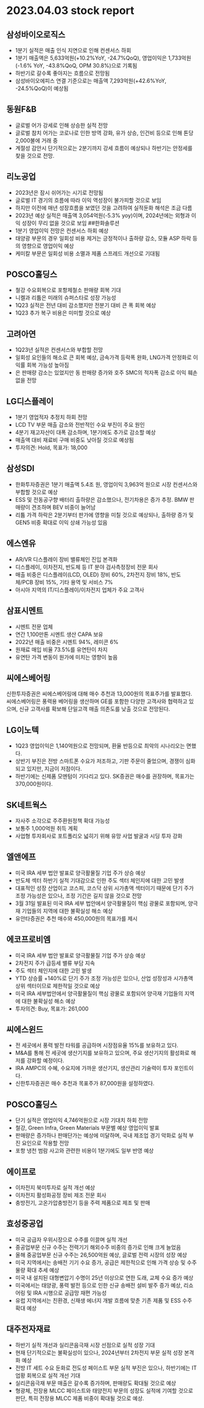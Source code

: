 # 2023.04.03 stock report
## 삼성바이오로직스
- 1분기 실적은 매출 인식 지연으로 인해 컨센서스 하회
- 1분기 매출액은 5,633억원(+10.2%YoY, -24.7%QoQ), 영업이익은 1,733억원(-1.6% YoY, -43.8%QoQ, OPM 30.8%)으로 기록됨
- 하반기로 갈수록 좋아지는 흐름으로 전망됨
- 삼성바이오에피스 연결 기준으로는 매출액 7,293억원(+42.6%YoY, -24.5%QoQ)이 예상됨
## 동원F&B
- 글로벌 어가 강세로 인해 상승한 실적 전망
- 글로벌 참치 어가는 코로나로 인한 방역 강화, 유가 상승, 인건비 등으로 인해 톤당 2,000불에 거래 중
- 계절성 감안시 단기적으로는 2분기까지 강세 흐름이 예상되나 하반기는 안정세를 찾을 것으로 전망.
## 리노공업
- 2023년은 잠시 쉬어가는 시기로 전망됨
- 글로벌 IT 경기의 흐름에 따라 이익 역성장이 불가피할 것으로 보임
- 하지만 이전에 매년 성장흐름을 보였던 것을 고려하여 실적둔화 해석은 조금 다름
- 2023년 예상 실적은 매출액 3,054억원(-5.3% yoy)이며, 2024년에는 외형과 이익 성장이 무리 없을 것으로 보임
##한화솔루션
- 1분기 영업이익 전망은 컨센서스 하회 예상
- 태양광 부문의 경우 일회성 비용 제거는 긍정적이나 출하량 감소, 모듈 ASP 하락 등의 영향으로 영업이익 예상
- 케미칼 부문은 일회성 비용 소멸과 제품 스프레드 개선으로 기대됨
## POSCO홀딩스
- 철강 수요회복으로 포항제철소 판매량 회복 기대
- 니켈과 리튬은 미래의 슈퍼스타로 성장 가능성
- 1Q23 실적은 전년 대비 감소했지만 전분기 대비 큰 폭 회복 예상
- 1Q23 추가 복구 비용은 미미할 것으로 예상
## 고려아연
- 1Q23년 실적은 컨센서스와 부합할 전망
- 일회성 요인들의 해소로 큰 회복 예상, 금속가격 등락폭 완화, LNG가격 안정화로 이익률 회복 가능성 높아짐
- 은 판매량 감소는 있었지만 동 판매량 증가와 호주 SMC의 적자폭 감소로 이익 훼손 없을 전망
## LG디스플레이
- 1분기 영업적자 추정치 하회 전망
- LCD TV 부문 매출 감소와 전반적인 수요 부진이 주요 원인
- 4분기 재고자산이 대폭 감소하며, 1분기에도 추가로 감소할 예상
- 매출액 대비 재료비 구매 비중도 낮아질 것으로 예상됨
- 투자의견: Hold, 목표가: 18,000
## 삼성SDI
- 한화투자증권은 1분기 매출액 5.4조 원, 영업이익 3,963억 원으로 시장 컨센서스와 부합할 것으로 예상
- ESS 및 전동공구향 배터리 출하량은 감소했으나, 전기차용은 증가 추정. BMW 판매량이 견조하며 BEV 비중이 늘어남
- 리튬 가격 하락은 2분기부터 판가에 영향을 미칠 것으로 예상되나, 출하량 증가 및 GEN5 비중 확대로 이익 상쇄 가능성 있음
## 에스엔유
- AR/VR 디스플레이 장비 밸류체인 진입 본격화
- 디스플레이, 이차전지, 반도체 등 IT 분야 검사측정장비 전문 회사
- 매출 비중은 디스플레이(LCD, OLED) 장비 60%, 2차전지 장비 18%, 반도체/PCB 장비 15%, 기타 용역 및 서비스 7%
- 아시아 지역의 IT/디스플레이/이차전지 업체가 주요 고객사
## 삼표시멘트
- 시멘트 전문 업체
- 연간 1,100만톤 시멘트 생산 CAPA 보유
- 2022년 매출 비중은 시멘트 94%, 레미콘 6%
- 원재료 매입 비율 73.5%를 유연탄이 차지
- 유연탄 가격 변동이 원가에 미치는 영향이 높음
## 씨에스베어링
신한투자증권은 씨에스베어링에 대해 매수 추천과 13,000원의 목표주가를 발표했다. 씨에스베어링은 풍력용 베어링을 생산하며 GE를 포함한 다양한 고객사와 협력하고 있으며, 신규 고객사를 확보해 단일고객 매출 의존도를 낮출 것으로 전망된다.
## LG이노텍
- 1Q23 영업이익은 1,140억원으로 전망되며, 환율 반등으로 최악의 시나리오는 면했다.
- 상반기 부진은 전방 스마트폰 수요가 저조하고, 기판 주문이 줄었으며, 경쟁이 심화되고 있지만, 지금이 저점이다.
- 하반기에는 신제품 모멘텀이 기다리고 있다. SK증권은 매수를 권장하며, 목표가는 370,000원이다.
## SK네트웍스
- 자사주 소각으로 주주환원정책 확대 가능성
- 보통주 1,000억원 취득 계획
- 사업형 투자회사로 포트폴리오 넓히기 위해 유망 사업 발굴과 시딩 투자 강화
## 엘앤에프
- 미국 IRA 세부 법안 발표로 양극활물질 기업 주가 상승 예상
- 반도체 섹터 하반기 실적 기대감으로 인한 주도 섹터 체인지에 대한 고민 발생
- 대표적인 성장 산업이고 코스피, 코스닥 상위 시가총액 섹터이기 때문에 단기 주가 조정 가능성은 있으나, 조정 기간은 길지 않을 것으로 전망
- 3월 31일 발표된 미국 IRA 세부 법안에서 양극활물질이 핵심 광물로 포함되며, 양극재 기업들의 지역에 대한 불확실성 해소 예상 
- 유안타증권은 추천 매수와 450,000원의 목표가를 제시
## 에코프로비엠
- 미국 IRA 세부 법안 발표로 양극활물질 기업 주가 상승 예상
- 2차전지 주가 급등세 밸류 부담 지속
- 주도 섹터 체인지에 대한 고민 발생
- YTD 상승률 +140%로 단기 주가 조정 가능성은 있으나, 산업 성장성과 시가총액 상위 섹터이므로 제한적일 것으로 예상
- 미국 IRA 세부법안에서 양극활물질이 핵심 광물로 포함되어 양극재 기업들의 지역에 대한 불확실성 해소 예상
- 투자의견: Buy, 목표가: 261,000
## 씨에스윈드
- 전 세곳에서 풍력 발전 타워를 공급하며 시장점유율 15%를 보유하고 있다.
- M&A를 통해 전 세곳에 생산기지를 보유하고 있으며, 주요 생산기지의 활성화로 해저를 강화할 예정이다.
- IRA AMPC의 수혜, 수요지에 가까운 생산기지, 생산관리 기술력이 투자 포인트이다.
- 신한투자증권은 매수 추천과 목표주가 87,000원을 설정하였다.
## POSCO홀딩스
- 단기 실적은 영업이익 4,746억원으로 시장 기대치 하회 전망
- 철강, Green Infra, Green Materials 부문별 예상 영업이익 발표
- 판매량은 증가하나 판매단가는 예상에 미달하며, 국내 제조업 경기 악화로 실적 부진 요인으로 작용할 전망
- 포항 냉천 범람 사고와 관련한 비용이 1분기에도 일부 반영 예상
## 에이프로
- 이차전지 북미투자로 실적 개선 예상
- 이차전지 활성화공정 장비 제조 전문 회사
- 충방전기, 고온가압충방전기 등을 주력 제품으로 제조 및 판매
## 효성중공업
- 미국 공급자 우위시장으로 수주를 이끌며 실적 개선
- 중공업부문 신규 수주는 전력기기 해외수주 비중의 증가로 인해 크게 늘었음
- 올해 중공업부문 신규 수주는 26,500억원 예상, 글로벌 전력 시장의 성장 예상
- 미국 지역에서는 송배전 기기 수요 증가, 공급은 제한적으로 인해 가격 상승 및 수주 물량 확대 추세 예상
- 미국 내 설치된 대형변압기 수명이 25년 이상으로 연한 도래, 교체 수요 증가 예상
- 미국에서는 태양광, 풍력 발전 등으로 인한 신규 송배전 설비 발주 증가 예상, 리쇼어링 및 IRA 시행으로 공급망 재편 가능성
- 유럽 지역에서는 친환경, 신재생 에너지 개발 흐름에 맞춘 기존 제품 및 ESS 수주 확대 예상
## 대주전자재료
- 하반기 실적 개선과 실리콘음극재 시장 선점으로 실적 성장 기대
- 현재 단기적으로는 불확실성이 있으나, 2024년부터 2차전지 부문 실적 성장 본격화 예상
- 전방 IT 세트 수요 둔화로 전도성 페이스트 부문 실적 부진은 있으나, 하반기에는 IT 업황 회복으로 실적 개선 기대
- 실리콘음극재 부문 매출은 갈수록 증가하며, 판매량도 확대될 것으로 예상
- 형광체, 전장용 MLCC 페이스트와 태양전지 부문의 성장도 실적에 기여할 것으로 판단, 특히 전장용 MLCC 제품 비중이 확대될 것으로 예상.